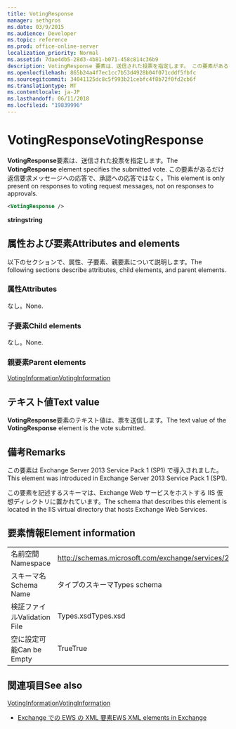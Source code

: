 ```yaml
---
title: VotingResponse
manager: sethgros
ms.date: 03/9/2015
ms.audience: Developer
ms.topic: reference
ms.prod: office-online-server
localization_priority: Normal
ms.assetid: 7dae4db5-28d3-4b81-b071-458c814c36b9
description: VotingResponse 要素は、送信された投票を指定します。 この要素があるだけ返信要求メッセージへの応答で、承認への応答ではなく。
ms.openlocfilehash: 865b24a4f7ec1cc7b53d4928b04f071cddf5fbfc
ms.sourcegitcommit: 34041125dc8c5f993b21cebfc4f8b72f0fd2cb6f
ms.translationtype: MT
ms.contentlocale: ja-JP
ms.lasthandoff: 06/11/2018
ms.locfileid: "19839996"
---
```

# <a name="votingresponse"></a><span data-ttu-id="77e9e-104">VotingResponse</span><span class="sxs-lookup"><span data-stu-id="77e9e-104">VotingResponse</span></span>

<span data-ttu-id="77e9e-105">**VotingResponse**要素は、送信された投票を指定します。</span><span class="sxs-lookup"><span data-stu-id="77e9e-105">The **VotingResponse** element specifies the submitted vote.</span></span> <span data-ttu-id="77e9e-106">この要素があるだけ返信要求メッセージへの応答で、承認への応答ではなく。</span><span class="sxs-lookup"><span data-stu-id="77e9e-106">This element is only present on responses to voting request messages, not on responses to approvals.</span></span> 
  
```XML
<VotingResponse />
```

 <span data-ttu-id="77e9e-107">**string**</span><span class="sxs-lookup"><span data-stu-id="77e9e-107">**string**</span></span>
## <a name="attributes-and-elements"></a><span data-ttu-id="77e9e-108">属性および要素</span><span class="sxs-lookup"><span data-stu-id="77e9e-108">Attributes and elements</span></span>

<span data-ttu-id="77e9e-109">以下のセクションで、属性、子要素、親要素について説明します。</span><span class="sxs-lookup"><span data-stu-id="77e9e-109">The following sections describe attributes, child elements, and parent elements.</span></span>
  
### <a name="attributes"></a><span data-ttu-id="77e9e-110">属性</span><span class="sxs-lookup"><span data-stu-id="77e9e-110">Attributes</span></span>

<span data-ttu-id="77e9e-111">なし。</span><span class="sxs-lookup"><span data-stu-id="77e9e-111">None.</span></span>
  
### <a name="child-elements"></a><span data-ttu-id="77e9e-112">子要素</span><span class="sxs-lookup"><span data-stu-id="77e9e-112">Child elements</span></span>

<span data-ttu-id="77e9e-113">なし。</span><span class="sxs-lookup"><span data-stu-id="77e9e-113">None.</span></span>
  
### <a name="parent-elements"></a><span data-ttu-id="77e9e-114">親要素</span><span class="sxs-lookup"><span data-stu-id="77e9e-114">Parent elements</span></span>

[<span data-ttu-id="77e9e-115">VotingInformation</span><span class="sxs-lookup"><span data-stu-id="77e9e-115">VotingInformation</span></span>](votinginformation.md)
  
## <a name="text-value"></a><span data-ttu-id="77e9e-116">テキスト値</span><span class="sxs-lookup"><span data-stu-id="77e9e-116">Text value</span></span>

<span data-ttu-id="77e9e-117">**VotingResponse**要素のテキスト値は、票を送信します。</span><span class="sxs-lookup"><span data-stu-id="77e9e-117">The text value of the **VotingResponse** element is the vote submitted.</span></span> 
  
## <a name="remarks"></a><span data-ttu-id="77e9e-118">備考</span><span class="sxs-lookup"><span data-stu-id="77e9e-118">Remarks</span></span>

<span data-ttu-id="77e9e-119">この要素は Exchange Server 2013 Service Pack 1 (SP1) で導入されました。</span><span class="sxs-lookup"><span data-stu-id="77e9e-119">This element was introduced in Exchange Server 2013 Service Pack 1 (SP1).</span></span>
  
<span data-ttu-id="77e9e-120">この要素を記述するスキーマは、Exchange Web サービスをホストする IIS 仮想ディレクトリに置かれています。</span><span class="sxs-lookup"><span data-stu-id="77e9e-120">The schema that describes this element is located in the IIS virtual directory that hosts Exchange Web Services.</span></span>
  
## <a name="element-information"></a><span data-ttu-id="77e9e-121">要素情報</span><span class="sxs-lookup"><span data-stu-id="77e9e-121">Element information</span></span>

|||
|:-----|:-----|
|<span data-ttu-id="77e9e-122">名前空間</span><span class="sxs-lookup"><span data-stu-id="77e9e-122">Namespace</span></span>  <br/> |http://schemas.microsoft.com/exchange/services/2006/types  <br/> |
|<span data-ttu-id="77e9e-123">スキーマ名</span><span class="sxs-lookup"><span data-stu-id="77e9e-123">Schema Name</span></span>  <br/> |<span data-ttu-id="77e9e-124">タイプのスキーマ</span><span class="sxs-lookup"><span data-stu-id="77e9e-124">Types schema</span></span>  <br/> |
|<span data-ttu-id="77e9e-125">検証ファイル</span><span class="sxs-lookup"><span data-stu-id="77e9e-125">Validation File</span></span>  <br/> |<span data-ttu-id="77e9e-126">Types.xsd</span><span class="sxs-lookup"><span data-stu-id="77e9e-126">Types.xsd</span></span>  <br/> |
|<span data-ttu-id="77e9e-127">空に設定可能</span><span class="sxs-lookup"><span data-stu-id="77e9e-127">Can be Empty</span></span>  <br/> |<span data-ttu-id="77e9e-128">True</span><span class="sxs-lookup"><span data-stu-id="77e9e-128">True</span></span>  <br/> |
   
## <a name="see-also"></a><span data-ttu-id="77e9e-129">関連項目</span><span class="sxs-lookup"><span data-stu-id="77e9e-129">See also</span></span>



[<span data-ttu-id="77e9e-130">VotingInformation</span><span class="sxs-lookup"><span data-stu-id="77e9e-130">VotingInformation</span></span>](votinginformation.md)


- [<span data-ttu-id="77e9e-131">Exchange での EWS の XML 要素</span><span class="sxs-lookup"><span data-stu-id="77e9e-131">EWS XML elements in Exchange</span></span>](ews-xml-elements-in-exchange.md)

